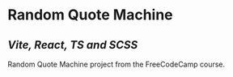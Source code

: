 # Random Quote Machine

## _Vite, React, TS and SCSS_

Random Quote Machine project from the FreeCodeCamp course.